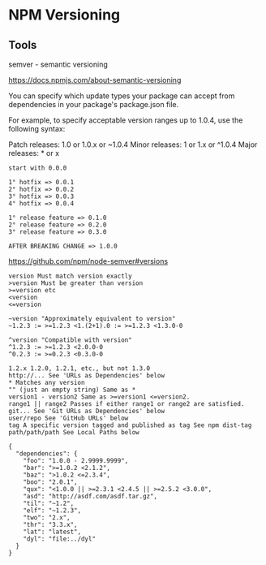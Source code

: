 # NPM Versioning

## Tools

semver - semantic versioning

https://docs.npmjs.com/about-semantic-versioning

You can specify which update types your package can accept from dependencies in your package's package.json file.

For example, to specify acceptable version ranges up to 1.0.4, use the following syntax:

Patch releases: 1.0 or 1.0.x or ~1.0.4
Minor releases: 1 or 1.x or ^1.0.4
Major releases: * or x

```
start with 0.0.0

1° hotfix => 0.0.1
2° hotfix => 0.0.2
3° hotfix => 0.0.3
4° hotfix => 0.0.4

1° release feature => 0.1.0 
2° release feature => 0.2.0 
3° release feature => 0.3.0 

AFTER BREAKING CHANGE => 1.0.0 
```

https://github.com/npm/node-semver#versions


```
version Must match version exactly
>version Must be greater than version
>=version etc
<version
<=version

~version "Approximately equivalent to version" 
~1.2.3 := >=1.2.3 <1.(2+1).0 := >=1.2.3 <1.3.0-0

^version "Compatible with version" 
^1.2.3 := >=1.2.3 <2.0.0-0
^0.2.3 := >=0.2.3 <0.3.0-0

1.2.x 1.2.0, 1.2.1, etc., but not 1.3.0
http://... See 'URLs as Dependencies' below
* Matches any version
"" (just an empty string) Same as *
version1 - version2 Same as >=version1 <=version2.
range1 || range2 Passes if either range1 or range2 are satisfied.
git... See 'Git URLs as Dependencies' below
user/repo See 'GitHub URLs' below
tag A specific version tagged and published as tag See npm dist-tag
path/path/path See Local Paths below
```

```
{
  "dependencies": {
    "foo": "1.0.0 - 2.9999.9999",
    "bar": ">=1.0.2 <2.1.2",
    "baz": ">1.0.2 <=2.3.4",
    "boo": "2.0.1",
    "qux": "<1.0.0 || >=2.3.1 <2.4.5 || >=2.5.2 <3.0.0",
    "asd": "http://asdf.com/asdf.tar.gz",
    "til": "~1.2",
    "elf": "~1.2.3",
    "two": "2.x",
    "thr": "3.3.x",
    "lat": "latest",
    "dyl": "file:../dyl"
  }
}
```